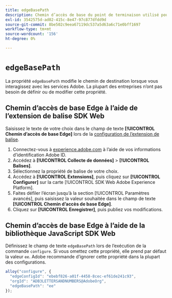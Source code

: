 ```yaml
---
title: edgeBasePath
description: Chemin d’accès de base du point de terminaison utilisé pour interagir avec les services Adobe.
exl-id: 3542575d-ad02-415c-8e47-97c877dfdd9d
source-git-commit: 8be502c9eea67119dc537a5d63a6c71e0bff1697
workflow-type: tm+mt
source-wordcount: '156'
ht-degree: 0%

---
```


# `edgeBasePath`

La propriété `edgeBasePath` modifie le chemin de destination lorsque vous interagissez avec les services Adobe. La plupart des entreprises n’ont pas besoin de définir ou de modifier cette propriété.

## Chemin d’accès de base Edge à l’aide de l’extension de balise SDK Web

Saisissez le texte de votre choix dans le champ de texte **[!UICONTROL Chemin d’accès de base Edge]** lors de la [configuration de l’extension de balise](/help/tags/extensions/client/web-sdk/web-sdk-extension-configuration.md).

1. Connectez-vous à [experience.adobe.com](https://experience.adobe.com?lang=fr) à l’aide de vos informations d’identification Adobe ID.
1. Accédez à **[!UICONTROL Collecte de données]** > **[!UICONTROL Balises]**.
1. Sélectionnez la propriété de balise de votre choix.
1. Accédez à **[!UICONTROL Extensions]**, puis cliquez sur **[!UICONTROL Configurer]** sur la carte [!UICONTROL SDK Web Adobe Experience Platform].
1. Faites défiler l’écran jusqu’à la section [!UICONTROL Paramètres avancés], puis saisissez la valeur souhaitée dans le champ de texte **[!UICONTROL Chemin d’accès de base Edge]**.
1. Cliquez sur **[!UICONTROL Enregistrer]**, puis publiez vos modifications.

## Chemin d’accès de base Edge à l’aide de la bibliothèque JavaScript SDK Web

Définissez le champ de texte `edgeBasePath` lors de l’exécution de la commande `configure`. Si vous omettez cette propriété, elle prend par défaut la valeur `ee`. Adobe recommande d’ignorer cette propriété dans la plupart des configurations.

```js
alloy("configure", {
  "edgeConfigId": "ebebf826-a01f-4458-8cec-ef61de241c93",
  "orgId": "ADB3LETTERSANDNUMBERS@AdobeOrg",
  "edgeBasePath": "ee"
});
```
